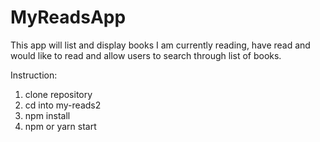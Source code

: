 # MyReadsApp
This app will list and display books I am currently reading, have read and would like to read and allow users to search through list of books.

Instruction:
1. clone repository
2. cd into my-reads2
3. npm install
4. npm or yarn start
